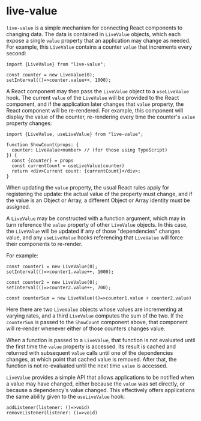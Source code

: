 # live-value

`live-value` is a simple mechanism for connecting React components to changing data.  The data is contained in `LiveValue` objects, which each expose a single `value` property that an application may change as needed.  For example, this `LiveValue` contains a counter `value` that increments every second:

```
import {LiveValue} from "live-value";

const counter = new LiveValue(0);
setInterval(()=>counter.value++, 1000);
```

A React component may then pass the `LiveValue` object to a `useLiveValue` hook.  The current `value` of the `LiveValue` will be provided to the React component, and if the application later changes that `value` property, the React component will be re-rendered.  For example, this component will display the value of the counter, re-rendering every time the counter's `value` property changes:

```
import {LiveValue, useLiveValue} from "live-value";

function ShowCount(props: {
  counter: LiveValue<number> // (for those using TypeScript)
}) {
  const {counter} = props
  const currentCount = useLiveValue(counter)
  return <div>Current count: {currentCount}</div>;
}
```

When updating the `value` property, the usual React rules apply for registering the update: the actual value of the property must change, and if the value is an Object or Array, a different Object or Array identity must be assigned.

A `LiveValue` may be constructed with a function argument, which may in turn reference the `value` property of other `LiveValue` objects.  In this case, the `LiveValue` will be updated if any of those "dependencies" changes value, and any `useLiveValue` hooks referencing that `LiveValue` will force their components to re-render.

For example:

```
const counter1 = new LiveValue(0);
setInterval(()=>counter1.value++, 1000);

const counter2 = new LiveValue(0);
setInterval(()=>counter2.value++, 700);

const counterSum = new LiveValue(()=>counter1.value + counter2.value)
```

Here there are two `LiveValue` objects whose values are incrementing at varying rates, and a third `LiveValue` computes the sum of the two.  If the `counterSum` is passed to the `ShowCount` component above, that component will re-render whenever either of those counters changes value.

When a function is passed to a `LiveValue`, that function is not evaluated until the first time the `value` property is accessed.  Its result is cached and returned with subsequent `value` calls until one of the dependencies changes, at which point that cached value is removed.  After that, the function is not re-evaluated until the next time `value` is accessed.

`LiveValue` provides a simple API that allows applications to be notified when a value may have changed, either because the `value` was set directly, or because a dependency's value changed.  This effectively offers applications the same ability given to the `useLiveValue` hook:

```
addListener(listener: ()=>void)
removeListener(listener: ()=>void)
```
